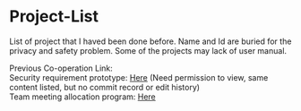 # Project-List
List of project that I haved been done before.
Name and Id are buried for the privacy and safety problem.
Some of the projects may lack of user manual.<br>

Previous Co-operation Link:<br>
Security requirement prototype: [Here][Link2] (Need permission to view, same content listed, but no commit record or edit history)<br>
Team meeting allocation program: [Here][Link1] <br>

[Link1]: https://github.com/mkcheung568/Operating_Systems_Project
[Link2]: https://github.com/FelipeWong/COMP3334_Project
